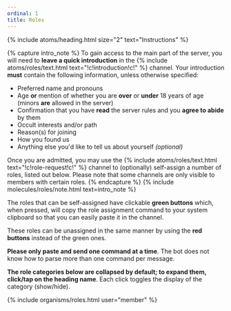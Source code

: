 ```yaml
---
ordinal: 1
title: Roles
---
```


{% include atoms/heading.html size="2" text="Instructions" %}

{% capture intro_note %}
To gain access to the main part of the server, you will need to **leave a quick introduction** in the {% include atoms/roles/text.html text="!c!introduction!c!" %} channel. Your introduction **must** contain the following information, unless otherwise specified:

  * Preferred name and pronouns
  * Age **or** mention of whether you are **over** or **under** 18 years of age (minors **are** allowed in the server)
  * Confirmation that you have **read** the server rules and you **agree to abide** by them
  * Occult interests and/or path
  * Reason(s) for joining
  * How you found us
  * Anything else you'd like to tell us about yourself *(optional)*

Once you are admitted, you may use the {% include atoms/roles/text.html text="!c!role-request!c!" %} channel to (optionally) self-assign a number of roles, listed out below. Please note that some channels are only visible to members with certain roles.
{% endcapture %}
{% include molecules/roles/note.html text=intro_note %}

The roles that can be self-assigned have clickable **green buttons** which, when pressed, will copy the role assignment command to your system clipboard so that you can easily paste it in the channel. 

These roles can be unassigned in the same manner by using the **red buttons** instead of the green ones.

**Please only paste and send one command at a time**. The bot does not know how to parse more than one command per message.

**The role categories below are collapsed by default; to expand them, click/tap on the heading name**. Each click toggles the display of the category (show/hide).

{% include organisms/roles.html user="member" %}
